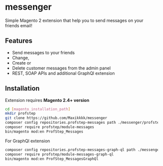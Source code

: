 # messenger
Simple Magento 2 extension that help you to send messages on your friends email!

## Features 
- Send messages to your friends
- Change,
- Create or 
- Delete customer messages from the admin panel
- REST, SOAP APIs and additional GraphQl extension

## Installation
Extension requires **Magento 2.4+ version**

```sh
cd [magento_installation_path]
mkdir profstep
git clone https://github.com/Maxikkkk/messenger
composer config repositories.profstep-messages path ./messenger/profstep-messages
composer require profstep/module-messages
bin/magento mod:en ProfStep_Messages
```
For GraphQl extension
```sh
composer config repositories.profstep-messages-graph-ql path ./messenger/profstep-messages
composer require profstep/module-messages-graph-ql
bin/magento mod:en ProfStep_MessagesGraphQl
```

